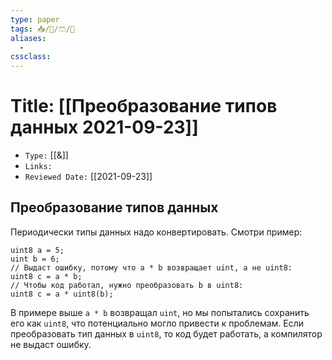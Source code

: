 ```yaml
---
type: paper
tags: 📥️/📜️/🩳/🗿
aliases:
  - 
cssclass: 
---
```




# Title: **[[Преобразование типов данных 2021-09-23]]**
- `Type:` [[&]]
- `Links:`
- `Reviewed Date:` [[2021-09-23]]

## Преобразование типов данных

Периодически типы данных надо конвертировать. Смотри пример:

```
uint8 a = 5;
uint b = 6;
// Выдаст ошибку, потому что a * b возвращает uint, а не uint8:
uint8 c = a * b; 
// Чтобы код работал, нужно преобразовать b в uint8:
uint8 c = a * uint8(b); 
```

В примере выше `a * b` возвращал `uint`, но мы попытались сохранить его как `uint8`, что потенциально могло привести к проблемам. Если преобразовать тип данных в `uint8`, то код будет работать, а компилятор не выдаст ошибку.